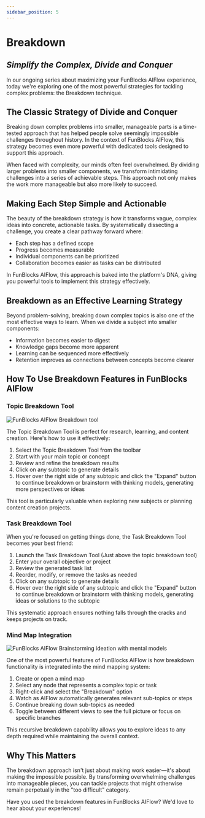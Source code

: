 ```yaml
---
sidebar_position: 5
---
```


# Breakdown  

## *Simplify the Complex, Divide and Conquer*

In our ongoing series about maximizing your FunBlocks AIFlow experience, today we're exploring one of the most powerful strategies for tackling complex problems: the Breakdown technique.

## The Classic Strategy of Divide and Conquer

Breaking down complex problems into smaller, manageable parts is a time-tested approach that has helped people solve seemingly impossible challenges throughout history. In the context of FunBlocks AIFlow, this strategy becomes even more powerful with dedicated tools designed to support this approach.

When faced with complexity, our minds often feel overwhelmed. By dividing larger problems into smaller components, we transform intimidating challenges into a series of achievable steps. This approach not only makes the work more manageable but also more likely to succeed.

## Making Each Step Simple and Actionable

The beauty of the breakdown strategy is how it transforms vague, complex ideas into concrete, actionable tasks. By systematically dissecting a challenge, you create a clear pathway forward where:

- Each step has a defined scope
- Progress becomes measurable
- Individual components can be prioritized
- Collaboration becomes easier as tasks can be distributed

In FunBlocks AIFlow, this approach is baked into the platform's DNA, giving you powerful tools to implement this strategy effectively.

## Breakdown as an Effective Learning Strategy

Beyond problem-solving, breaking down complex topics is also one of the most effective ways to learn. When we divide a subject into smaller components:

- Information becomes easier to digest
- Knowledge gaps become more apparent
- Learning can be sequenced more effectively
- Retention improves as connections between concepts become clearer

## How To Use Breakdown Features in FunBlocks AIFlow

### Topic Breakdown Tool

![FunBlocks AIFlow Breakdown tool](/img/portfolio/fullsize/aiflow_panel_breakdown.png)

The Topic Breakdown Tool is perfect for research, learning, and content creation. Here's how to use it effectively:

1. Select the Topic Breakdown Tool from the toolbar
2. Start with your main topic or concept
3. Review and refine the breakdown results
4. Click on any subtopic to generate details
5. Hover over the right side of any subtopic and click the "Expand" button to continue breakdown or brainstorm with thinking models, generating more perspectives or ideas

This tool is particularly valuable when exploring new subjects or planning content creation projects.

### Task Breakdown Tool

When you're focused on getting things done, the Task Breakdown Tool becomes your best friend:

1. Launch the Task Breakdown Tool (Just above the topic breakdown tool)
2. Enter your overall objective or project
3. Review the generated task list
4. Reorder, modify, or remove the tasks as needed
5. Click on any subtopic to generate details
6. Hover over the right side of any subtopic and click the "Expand" button to continue breakdown or brainstorm with thinking models, generating ideas or solutions to the subtopic

This systematic approach ensures nothing falls through the cracks and keeps projects on track.

### Mind Map Integration

![FunBlocks AIFlow Brainstorming ideation with mental models](/img/portfolio/fullsize/aiflow_productivity.png)

One of the most powerful features of FunBlocks AIFlow is how breakdown functionality is integrated into the mind mapping system:

1. Create or open a mind map
2. Select any node that represents a complex topic or task
3. Right-click and select the "Breakdown" option
4. Watch as AIFlow automatically generates relevant sub-topics or steps
5. Continue breaking down sub-topics as needed
6. Toggle between different views to see the full picture or focus on specific branches

This recursive breakdown capability allows you to explore ideas to any depth required while maintaining the overall context.

## Why This Matters

The breakdown approach isn't just about making work easier—it's about making the impossible possible. By transforming overwhelming challenges into manageable pieces, you can tackle projects that might otherwise remain perpetually in the "too difficult" category.

Have you used the breakdown features in FunBlocks AIFlow? We'd love to hear about your experiences!